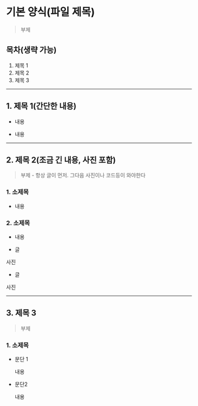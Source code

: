 # 기본 양식(파일 제목)

> 부제

## 목차(생략 가능)

1. 제목 1
2. 제목 2
3. 제목 3

---



## 1. 제목 1(간단한 내용)

- 내용

- 내용

---



## 2. 제목 2(조금 긴 내용, 사진 포함)

> 부제 - 항상 글이 먼저. 그다음 사진이나 코드등이 와야한다

### 1. 소제목

- 내용



### 2. 소제목

- 내용



- 글

사진



- 글 

사진

---



## 3. 제목 3

> 부제

### 1. 소제목

- 문단 1

  내용

  

- 문단2

  내용
